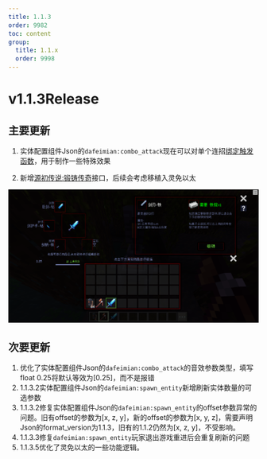 ```yaml
---
title: 1.1.3
order: 9982
toc: content
group:
  title: 1.1.x
  order: 9998
---
```

# v1.1.3<Badge type="success">Release</Badge>
## 主要更新
1. 实体配置组件Json的`dafeimian:combo_attack`现在可以对单个连招[绑定触发函数](http://1.94.129.175:8000/docs/component-customentityability#attack_data%E7%9A%84function_name%E5%AE%9E%E4%BD%93%E6%8B%9B%E5%BC%8F%E6%95%B0%E6%8D%AE%E5%8F%82%E6%95%B0)，用于制作一些特殊效果

2. 新增[源初传说:锻铸传奇](http://1.94.129.175:8000/docs/dlc_legend)接口，后续会考虑移植入灵免以太

![](./picture/113-1.png)

## 次要更新
1. 优化了实体配置组件Json的`dafeimian:combo_attack`的音效参数类型，填写float 0.25将默认等效为[0.25]，而不是报错
2. <Badge type="info">1.1.3.2</Badge>实体配置组件Json的`dafeimian:spawn_entity`新增刷新实体数量的可选参数
3. <Badge type="info">1.1.3.2</Badge>修复实体配置组件Json的`dafeimian:spawn_entity`的offset参数异常的问题。旧有offset的参数为[x, z, y]，新的offset的参数为[x, y, z]，需要声明Json的format_version为1.1.3，旧有的1.1.2仍然为[x, z, y]，不受影响。
4. <Badge type="info">1.1.3.3</Badge>修复`dafeimian:spawn_entity`玩家退出游戏重进后会重复刷新的问题
5. <Badge type="info">1.1.3.5</Badge>优化了灵免以太的一些功能逻辑。

<!-- 
1. 联机大厅新增玩家UID头显UI
2. 联机大厅新增玩家举报系统，全民评审 
3. 联机大厅新增封禁指令，依旧使用玩家名称，防止滥用UID封禁
4. 整合联机大厅控制中心，优化
-->


